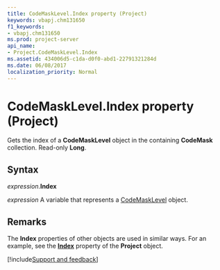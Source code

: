 ```yaml
---
title: CodeMaskLevel.Index property (Project)
keywords: vbapj.chm131650
f1_keywords:
- vbapj.chm131650
ms.prod: project-server
api_name:
- Project.CodeMaskLevel.Index
ms.assetid: 434006d5-c1da-d0f0-abd1-22791321284d
ms.date: 06/08/2017
localization_priority: Normal
---
```



# CodeMaskLevel.Index property (Project)

Gets the index of a  **CodeMaskLevel** object in the containing **CodeMask** collection. Read-only **Long**.


## Syntax

_expression_.**Index**

 _expression_ A variable that represents a [CodeMaskLevel](./Project.CodeMaskLevel.md) object.


## Remarks

The  **Index** properties of other objects are used in similar ways. For an example, see the **[Index](Project.Project.Index.md)** property of the **Project** object.

[!include[Support and feedback](~/includes/feedback-boilerplate.md)]